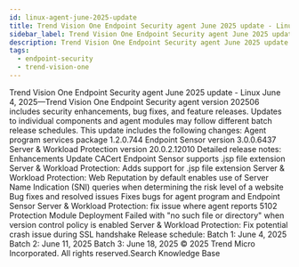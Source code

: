 ```yaml
---
id: linux-agent-june-2025-update
title: Trend Vision One Endpoint Security agent June 2025 update - Linux
sidebar_label: Trend Vision One Endpoint Security agent June 2025 update - Linux
description: Trend Vision One Endpoint Security agent June 2025 update - Linux
tags:
  - endpoint-security
  - trend-vision-one
---
```


 Trend Vision One Endpoint Security agent June 2025 update - Linux June 4, 2025—Trend Vision One Endpoint Security agent version 202506 includes security enhancements, bug fixes, and feature releases. Updates to individual components and agent modules may follow different batch release schedules. This update includes the following changes: Agent program services package 1.2.0.744 Endpoint Sensor version 3.0.0.6437 Server & Workload Protection version 20.0.2.12010 Detailed release notes: Enhancements Update CACert Endpoint Sensor supports .jsp file extension Server & Workload Protection: Adds support for .jsp file extension Server & Workload Protection: Web Reputation by default enables use of Server Name Indication (SNI) queries when determining the risk level of a website Bug fixes and resolved issues Fixes bugs for agent program and Endpoint Sensor Server & Workload Protection: fix issue where agent reports 5102 Protection Module Deployment Failed with "no such file or directory" when version control policy is enabled Server & Workload Protection: Fix potential crash issue during SSL handshake Release schedule: Batch 1: June 4, 2025 Batch 2: June 11, 2025 Batch 3: June 18, 2025 © 2025 Trend Micro Incorporated. All rights reserved.Search Knowledge Base